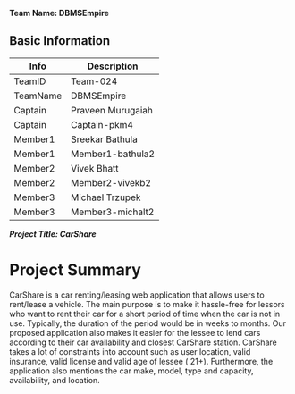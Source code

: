**Team Name: DBMSEmpire**

## Basic Information

|   Info      |        Description     |
| ----------- | ---------------------- |
| TeamID      |         Team-024       |
| TeamName    |        DBMSEmpire      |
| Captain     |   Praveen Murugaiah    |
| Captain     |     Captain-pkm4       |
| Member1     |   Sreekar Bathula      |
| Member1     |      Member1-bathula2  |
| Member2     |   Vivek Bhatt          |
| Member2     |      Member2-vivekb2   |
| Member3     |   Michael Trzupek      |
| Member3     |      Member3-michalt2  |


***Project Title: CarShare***

# Project Summary

CarShare is a car renting/leasing web application that allows users to rent/lease a vehicle. The main purpose is to make it hassle-free for lessors who want to rent their car for a short period of time when the car is not in use. Typically, the duration of the period would be in weeks to months. Our proposed application also makes it easier for the lessee to lend cars according to their car availability and closest CarShare station. 
CarShare takes a lot of constraints into account such as user location, valid insurance, valid license and valid age of lessee ( 21+). Furthermore, the application also mentions the car make, model, type and capacity, availability, and location.


